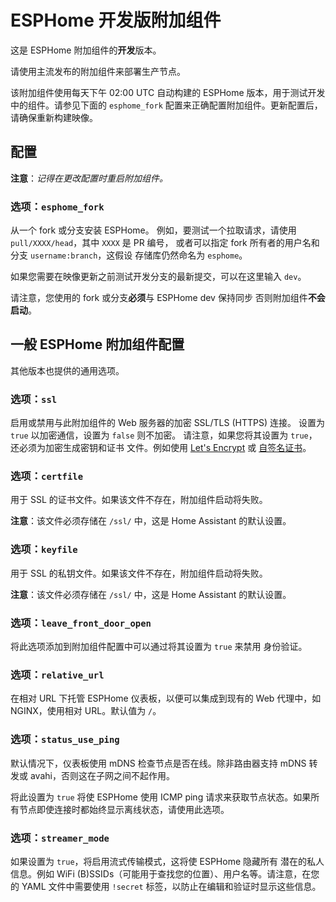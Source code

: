 # ESPHome 开发版附加组件

这是 ESPHome 附加组件的**开发**版本。

请使用主流发布的附加组件来部署生产节点。

该附加组件使用每天下午 02:00 UTC 自动构建的 ESPHome 版本，用于测试开发中的组件。请参见下面的 `esphome_fork` 配置来正确配置附加组件。更新配置后，请确保重新构建映像。

## 配置

**注意**：_记得在更改配置时重启附加组件。_

### 选项：`esphome_fork`

从一个 fork 或分支安装 ESPHome。
例如，要测试一个拉取请求，请使用 `pull/XXXX/head`，其中 `XXXX` 是 PR 编号，
或者可以指定 fork 所有者的用户名和分支 `username:branch`，这假设
存储库仍然命名为 `esphome`。

如果您需要在映像更新之前测试开发分支的最新提交，可以在这里输入 `dev`。

请注意，您使用的 fork 或分支**必须**与 ESPHome dev 保持同步
否则附加组件**不会启动**。

## 一般 ESPHome 附加组件配置

其他版本也提供的通用选项。

### 选项：`ssl`

启用或禁用与此附加组件的 Web 服务器的加密 SSL/TLS (HTTPS) 连接。
设置为 `true` 以加密通信，设置为 `false` 则不加密。
请注意，如果您将其设置为 `true`，还必须为加密生成密钥和证书
文件。例如使用 [Let's Encrypt](https://www.home-assistant.io/addons/lets_encrypt/)
或 [自签名证书](https://www.home-assistant.io/docs/ecosystem/certificates/tls_self_signed_certificate/)。

### 选项：`certfile`

用于 SSL 的证书文件。如果该文件不存在，附加组件启动将失败。

**注意**：该文件必须存储在 `/ssl/` 中，这是 Home Assistant 的默认设置。

### 选项：`keyfile`

用于 SSL 的私钥文件。如果该文件不存在，附加组件启动将失败。

**注意**：该文件必须存储在 `/ssl/` 中，这是 Home Assistant 的默认设置。

### 选项：`leave_front_door_open`

将此选项添加到附加组件配置中可以通过将其设置为 `true` 来禁用
身份验证。

### 选项：`relative_url`

在相对 URL 下托管 ESPHome 仪表板，以便可以集成到现有的 Web 代理中，如 NGINX，使用相对 URL。默认值为 `/`。

### 选项：`status_use_ping`

默认情况下，仪表板使用 mDNS 检查节点是否在线。除非路由器支持 mDNS 转发或 avahi，否则这在子网之间不起作用。

将此设置为 `true` 将使 ESPHome 使用 ICMP ping 请求来获取节点状态。如果所有节点即使连接时都始终显示离线状态，请使用此选项。

### 选项：`streamer_mode`

如果设置为 `true`，将启用流式传输模式，这将使 ESPHome 隐藏所有
潜在的私人信息。例如 WiFi (B)SSIDs（可能用于查找您的位置）、用户名等。请注意，在您的 YAML 文件中需要使用
`!secret` 标签，以防止在编辑和验证时显示这些信息。